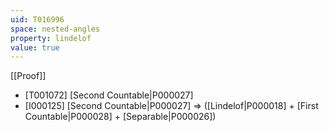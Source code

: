 ```yaml
---
uid: T016996
space: nested-angles
property: lindelof
value: true
---
```

[[Proof]]

* [T001072] [Second Countable|P000027]
* [I000125] [Second Countable|P000027] => ([Lindelof|P000018] + [First Countable|P000028] + [Separable|P000026])

